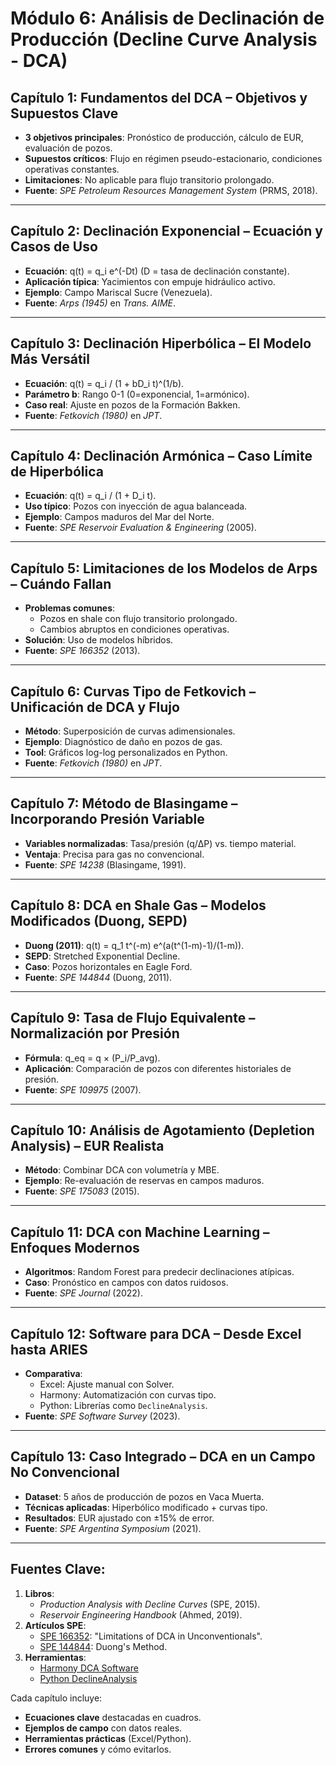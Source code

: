 # **Módulo 6: Análisis de Declinación de Producción (Decline Curve Analysis - DCA)**

## **Capítulo 1: Fundamentos del DCA – Objetivos y Supuestos Clave**  

- **3 objetivos principales**: Pronóstico de producción, cálculo de EUR, evaluación de pozos.  
- **Supuestos críticos**: Flujo en régimen pseudo-estacionario, condiciones operativas constantes.  
- **Limitaciones**: No aplicable para flujo transitorio prolongado.  
- **Fuente**: *SPE Petroleum Resources Management System* (PRMS, 2018).  

---

## **Capítulo 2: Declinación Exponencial – Ecuación y Casos de Uso**  

- **Ecuación**: q(t) = q_i e^(-Dt) (D = tasa de declinación constante).  
- **Aplicación típica**: Yacimientos con empuje hidráulico activo.  
- **Ejemplo**: Campo Mariscal Sucre (Venezuela).  
- **Fuente**: *Arps (1945)* en *Trans. AIME*.  

---

## **Capítulo 3: Declinación Hiperbólica – El Modelo Más Versátil**  

- **Ecuación**: q(t) = q_i / (1 + bD_i t)^(1/b).  
- **Parámetro b**: Rango 0-1 (0=exponencial, 1=armónico).  
- **Caso real**: Ajuste en pozos de la Formación Bakken.  
- **Fuente**: *Fetkovich (1980)* en *JPT*.  

---

## **Capítulo 4: Declinación Armónica – Caso Límite de Hiperbólica**  

- **Ecuación**: q(t) = q_i / (1 + D_i t).  
- **Uso típico**: Pozos con inyección de agua balanceada.  
- **Ejemplo**: Campos maduros del Mar del Norte.  
- **Fuente**: *SPE Reservoir Evaluation & Engineering* (2005).  

---

## **Capítulo 5: Limitaciones de los Modelos de Arps – Cuándo Fallan**  

- **Problemas comunes**:  
  - Pozos en shale con flujo transitorio prolongado.  
  - Cambios abruptos en condiciones operativas.  
- **Solución**: Uso de modelos híbridos.  
- **Fuente**: *SPE 166352* (2013).  

---

## **Capítulo 6: Curvas Tipo de Fetkovich – Unificación de DCA y Flujo**  

- **Método**: Superposición de curvas adimensionales.  
- **Ejemplo**: Diagnóstico de daño en pozos de gas.  
- **Tool**: Gráficos log-log personalizados en Python.  
- **Fuente**: *Fetkovich (1980)* en *JPT*.  

---

## **Capítulo 7: Método de Blasingame – Incorporando Presión Variable**  

- **Variables normalizadas**: Tasa/presión (q/ΔP) vs. tiempo material.  
- **Ventaja**: Precisa para gas no convencional.  
- **Fuente**: *SPE 14238* (Blasingame, 1991).  

---

## **Capítulo 8: DCA en Shale Gas – Modelos Modificados (Duong, SEPD)**  

- **Duong (2011)**: q(t) = q_1 t^(-m) e^(a(t^(1-m)-1)/(1-m)).  
- **SEPD**: Stretched Exponential Decline.  
- **Caso**: Pozos horizontales en Eagle Ford.  
- **Fuente**: *SPE 144844* (Duong, 2011).  

---

## **Capítulo 9: Tasa de Flujo Equivalente – Normalización por Presión**  

- **Fórmula**: q_eq = q × (P_i/P_avg).  
- **Aplicación**: Comparación de pozos con diferentes historiales de presión.  
- **Fuente**: *SPE 109975* (2007).  

---

## **Capítulo 10: Análisis de Agotamiento (Depletion Analysis) – EUR Realista**  

- **Método**: Combinar DCA con volumetría y MBE.  
- **Ejemplo**: Re-evaluación de reservas en campos maduros.  
- **Fuente**: *SPE 175083* (2015).  

---

## **Capítulo 11: DCA con Machine Learning – Enfoques Modernos**  

- **Algoritmos**: Random Forest para predecir declinaciones atípicas.  
- **Caso**: Pronóstico en campos con datos ruidosos.  
- **Fuente**: *SPE Journal* (2022).  

---

## **Capítulo 12: Software para DCA – Desde Excel hasta ARIES**  

- **Comparativa**:  
  - Excel: Ajuste manual con Solver.  
  - Harmony: Automatización con curvas tipo.  
  - Python: Librerías como `DeclineAnalysis`.  
- **Fuente**: *SPE Software Survey* (2023).  

---

## **Capítulo 13: Caso Integrado – DCA en un Campo No Convencional**  

- **Dataset**: 5 años de producción de pozos en Vaca Muerta.  
- **Técnicas aplicadas**: Hiperbólico modificado + curvas tipo.  
- **Resultados**: EUR ajustado con ±15% de error.  
- **Fuente**: *SPE Argentina Symposium* (2021).  

---

## **Fuentes Clave:**  

1. **Libros**:  
   - *Production Analysis with Decline Curves* (SPE, 2015).  
   - *Reservoir Engineering Handbook* (Ahmed, 2019).  
2. **Artículos SPE**:  
   - [SPE 166352](https://onepetro.org): "Limitations of DCA in Unconventionals".  
   - [SPE 144844](https://onepetro.org): Duong's Method.  
3. **Herramientas**:  
   - [Harmony DCA Software](https://www.slb.com/harmony)  
   - [Python DeclineAnalysis](https://github.com/fracability/decline)  

Cada capítulo incluye:  

- **Ecuaciones clave** destacadas en cuadros.  
- **Ejemplos de campo** con datos reales.  
- **Herramientas prácticas** (Excel/Python).  
- **Errores comunes** y cómo evitarlos.  
